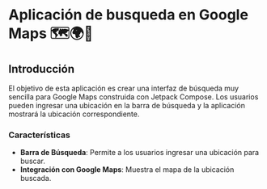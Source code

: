 # Aplicación de busqueda en Google Maps 🗺️🌍📍

## Introducción

El objetivo de esta aplicación es crear una interfaz de búsqueda muy sencilla para Google Maps construida con Jetpack Compose. Los usuarios pueden ingresar una ubicación en la barra de búsqueda y la aplicación mostrará la ubicación correspondiente.

### Características

- **Barra de Búsqueda**: Permite a los usuarios ingresar una ubicación para buscar.
- **Integración con Google Maps**: Muestra el mapa de la ubicación buscada.